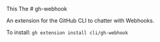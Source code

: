 This The # gh-webhook

An extension for the GitHub CLI to chatter with Webhooks. 

To install: `gh extension install cli/gh-webhook`

